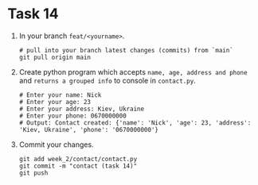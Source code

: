 # Task 14
1. In your branch `feat/<yourname>`.
   ```shell
   # pull into your branch latest changes (commits) from `main`
   git pull origin main
   ```
2. Create python program which accepts `name, age, address and phone` and `returns a grouped info` to console in `contact.py`.
   ```shell
   # Enter your name: Nick
   # Enter your age: 23
   # Enter your address: Kiev, Ukraine
   # Enter your phone: 0670000000
   # Output: Contact created: {'name': 'Nick', 'age': 23, 'address': 'Kiev, Ukraine', 'phone': '0670000000'}
   ```
   
3. Commit your changes.
   ```shell
   git add week_2/contact/contact.py
   git commit -m "contact (task 14)"
   git push
   ```